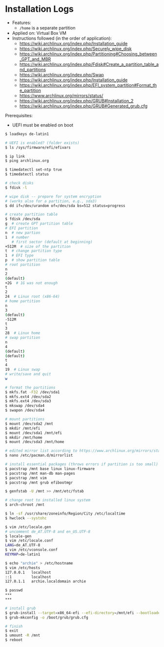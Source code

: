 Installation Logs
=================

* Features:
  * `/home` is a separate partition
* Applied on: Virtual Box VM
* Instructions followed (in the order of application):
  * https://wiki.archlinux.org/index.php/Installation_guide
  * https://wiki.archlinux.org/index.php/Securely_wipe_disk
  * https://wiki.archlinux.org/index.php/Partitioning#Choosing_between_GPT_and_MBR
  * https://wiki.archlinux.org/index.php/Fdisk#Create_a_partition_table_and_partitions
  * https://wiki.archlinux.org/index.php/Swap
  * https://wiki.archlinux.org/index.php/Installation_guide
  * https://wiki.archlinux.org/index.php/EFI_system_partition#Format_the_partition
  * https://www.archlinux.org/mirrors/status/
  * https://wiki.archlinux.org/index.php/GRUB#Installation_2
  * https://wiki.archlinux.org/index.php/GRUB#Generated_grub.cfg

Prerequisites:
* UEFI must be enabled on boot

```bash
$ loadkeys de-latin1

# UEFI is enabled? (folder exists)
$ ls /sys/firmware/efi/efivars

$ ip link
$ ping archlinux.org

$ timedatectl set-ntp true
$ timedatectl status

# check disks
$ fdisk -l

# wipe disk -- prepare for system encryption
# (works also for a partition, e.g., sda3)
$ dd if=/dev/urandom of=/dev/sda bs=512 status=progress

# create partition table
$ fdisk /dev/sda
g  # create GPT partition table
# EFI partition
n  # new partion
1  # number
   # first sector (default at beginning)
+512M  # size of the partition
t  # change partition type
1  # EFI type
p  # show partition table
# root partition
n
2
(default)
+2G  # 1G was not enough
t
2
24  # Linux root (x86-64)
# home partition
n
3
(default)
-512M
t
3
28  # Linux home
# swap partition
n
4
(default)
(default)
t
4
19  # Linux swap
# write/save and quit
w

# format the partitions
$ mkfs.fat -F32 /dev/sda1
$ mkfs.ext4 /dev/sda2
$ mkfs.ext4 /dev/sda3
$ mkswap /dev/sda4
$ swapon /dev/sda4

# mount partitions
$ mount /dev/sda2 /mnt
$ mkdir /mnt/efi
$ mount /dev/sda1 /mnt/efi
$ mkdir /mnt/home
$ mount /dev/sda3 /mnt/home

# edited mirror list according to https://www.archlinux.org/mirrors/status/
$ nano /etc/pacman.d/mirrorlist

# install essential packages (throws errors if partition is too small)
$ pacstrap /mnt base linux linux-firmware
$ pacstrap /mnt man-db man-pages
$ pacstrap /mnt vim
$ pacstrap /mnt grub efibootmgr

$ genfstab -U /mnt >> /mnt/etc/fstab

# change root to installed linux system
$ arch-chroot /mnt

$ ln -sf /usr/share/zoneinfo/Region/City /etc/localtime
$ hwclock --systohc

$ vim /etc/locale.gen
# uncomment de_AT.UTF-8 and en_US.UTF-8
$ locale-gen
$ vim /etc/locale.conf
LANG=de_AT.UTF-8
$ vim /etc/vconsole.conf
KEYMAP=de-latin1

$ echo "archie" > /etc/hostname
$ vim /etc/hosts
127.0.0.1   localhost
::1         localhost
127.0.1.1   archie.localdomain archie

$ passwd
***
***

# install grub
$ grub-install --target=x86_64-efi --efi-directory=/mnt/efi --bootloader-id=GRUB
$ grub-mkconfig -o /boot/grub/grub.cfg

# finish
$ exit
$ umount -R /mnt
$ reboot
```
